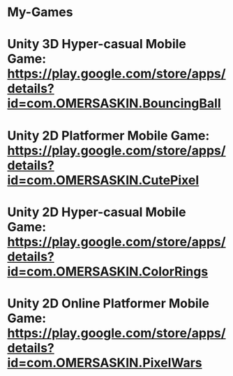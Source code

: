 # My-Games

# Unity 3D Hyper-casual Mobile Game: https://play.google.com/store/apps/details?id=com.OMERSASKIN.BouncingBall
# Unity 2D Platformer Mobile Game: https://play.google.com/store/apps/details?id=com.OMERSASKIN.CutePixel
# Unity 2D Hyper-casual Mobile Game: https://play.google.com/store/apps/details?id=com.OMERSASKIN.ColorRings
# Unity 2D Online Platformer Mobile Game: https://play.google.com/store/apps/details?id=com.OMERSASKIN.PixelWars
